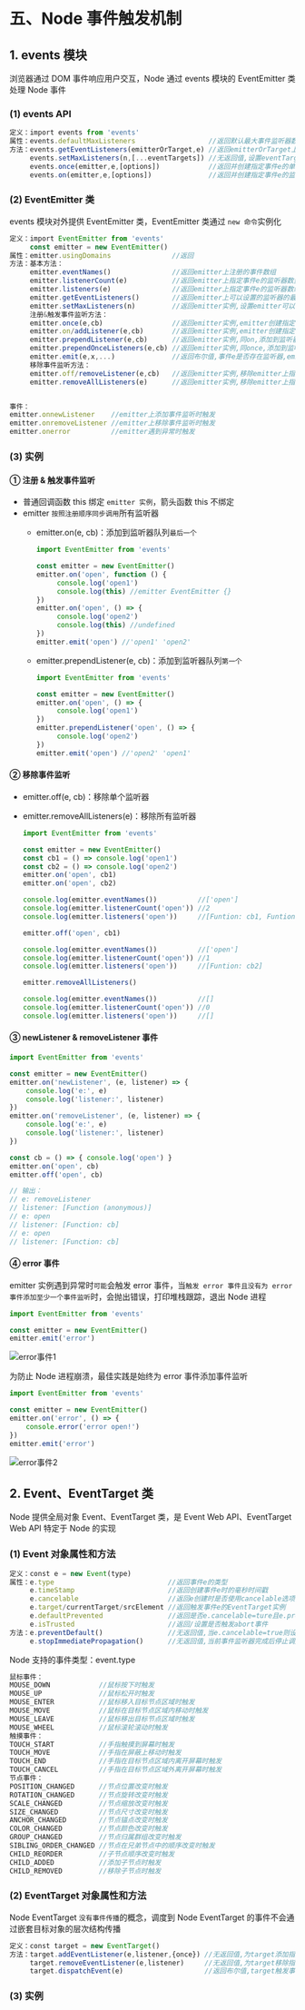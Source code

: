 # 五、Node 事件触发机制

## 1. events 模块

浏览器通过 DOM 事件响应用户交互，Node 通过 events 模块的 EventEmitter 类处理 Node 事件

### (1) events API

```js
定义：import events from 'events'
属性：events.defaultMaxListeners                  //返回默认最大事件监听器数量
方法：events.getEventListeners(emitterOrTarget,e) //返回emitterOrTarget上e事件的监听器数组副本
     events.setMaxListeners(n,[...eventTargets]) //无返回值,设置eventTargets的最大监听器数量为0
     events.once(emitter,e,[options])            //返回并创建指定事件e的单次监听器(触发一次后即移除)
     events.on(emitter,e,[options])              //返回并创建指定事件e的监听器
```

### (2) EventEmitter 类

events 模块对外提供 EventEmitter 类，EventEmitter 类通过 `new 命令`实例化

```js
定义：import EventEmitter from 'events'
     const emitter = new EventEmitter()
属性：emitter.usingDomains               //返回
方法：基本方法：
     emitter.eventNames()               //返回emitter上注册的事件数组
     emitter.listenerCount(e)           //返回emitter上指定事件e的监听器数量
     emitter.listeners(e)               //返回emitter上指定事件e的监听器数组
     emitter.getEventListeners()        //返回emitter上可以设置的监听器的最大数量(默认10)
     emitter.setMaxListeners(n)         //返回emitter实例,设置emitter可以设置的监听器的最大数量
     注册&触发事件监听方法：
     emitter.once(e,cb)                 //返回emitter实例,emitter创建指定事件e的单次监听器(触发一次后即移除)
     emitter.on/addListener(e,cb)       //返回emitter实例,emitter创建指定事件e的监听器
     emitter.prependListener(e,cb)      //返回emitter实例,同on,添加到监听器队列第一个
     emitter.prependOnceListeners(e,cb) //返回emitter实例,同once,添加到监听器队列第一个
     emitter.emit(e,x,...)              //返回布尔值,事件e是否存在监听器,emitter触发指定事件e并传入参数x,...
     移除事件监听方法：
     emitter.off/removeListener(e,cb)   //返回emitter实例,移除emitter上指定事件e的指定监听器
     emitter.removeAllListeners(e)      //返回emitter实例,移除emitter上指定事件e的所有监听器


事件：
emitter.onnewListener    //emitter上添加事件监听时触发
emitter.onremoveListener //emitter上移除事件监听时触发
emitter.onerror          //emitter遇到异常时触发
```

### (3) 实例

#### ① 注册 & 触发事件监听

* 普通回调函数 this 绑定 `emitter 实例`，箭头函数 this 不绑定
* emitter `按照注册顺序同步调用`所有监听器
  * emitter.on(e, cb)：添加到监听器队列`最后一个`

     ```js
     import EventEmitter from 'events'

     const emitter = new EventEmitter()
     emitter.on('open', function () {
          console.log('open1')
          console.log(this) //emitter EventEmitter {}
     })
     emitter.on('open', () => {
          console.log('open2')
          console.log(this) //undefined
     })
     emitter.emit('open') //'open1' 'open2'
     ```

  * emitter.prependListener(e, cb)：添加到监听器队列`第一个`

     ```js
     import EventEmitter from 'events'

     const emitter = new EventEmitter()
     emitter.on('open', () => {
          console.log('open1')
     })
     emitter.prependListener('open', () => {
          console.log('open2')
     })
     emitter.emit('open') //'open2' 'open1'
     ```

#### ② 移除事件监听

* emitter.off(e, cb)：移除单个监听器
* emitter.removeAllListeners(e)：移除所有监听器

     ```js
     import EventEmitter from 'events'

     const emitter = new EventEmitter()
     const cb1 = () => console.log('open1')
     const cb2 = () => console.log('open2')
     emitter.on('open', cb1)
     emitter.on('open', cb2)

     console.log(emitter.eventNames())          //['open']
     console.log(emitter.listenerCount('open')) //2
     console.log(emitter.listeners('open'))     //[Funtion: cb1, Funtion: cb2]

     emitter.off('open', cb1)

     console.log(emitter.eventNames())          //['open']
     console.log(emitter.listenerCount('open')) //1
     console.log(emitter.listeners('open'))     //[Funtion: cb2]

     emitter.removeAllListeners()

     console.log(emitter.eventNames())          //[]
     console.log(emitter.listenerCount('open')) //0
     console.log(emitter.listeners('open'))     //[]
     ```

#### ③ newListener & removeListener 事件

```js
import EventEmitter from 'events'

const emitter = new EventEmitter()
emitter.on('newListener', (e, listener) => {
    console.log('e:', e)              
    console.log('listener:', listener) 
})
emitter.on('removeListener', (e, listener) => {
    console.log('e:', e)             
    console.log('listener:', listener) 
})

const cb = () => { console.log('open') }
emitter.on('open', cb)
emitter.off('open', cb)

// 输出：
// e: removeListener
// listener: [Function (anonymous)]
// e: open
// listener: [Function: cb]
// e: open
// listener: [Function: cb]
```

#### ④ error 事件

emitter 实例遇到异常时`可能`会触发 error 事件，当`触发 error 事件且没有为 error 事件添加至少一个事件监听`时，会抛出错误，打印堆栈跟踪，退出 Node 进程

```js
import EventEmitter from 'events'

const emitter = new EventEmitter()
emitter.emit('error')
```

![error事件1](https://github.com/yuyuyuzhang/Blog/blob/master/images/%E5%90%8E%E7%AB%AF%E6%9C%8D%E5%8A%A1%E5%BC%80%E5%8F%91/Node/error%E4%BA%8B%E4%BB%B61.png)

为防止 Node 进程崩溃，最佳实践是始终为 error 事件添加事件监听

```js
import EventEmitter from 'events'

const emitter = new EventEmitter()
emitter.on('error', () => {
    console.error('error open!')
})
emitter.emit('error')
```

![error事件2](https://github.com/yuyuyuzhang/Blog/blob/master/images/%E5%90%8E%E7%AB%AF%E6%9C%8D%E5%8A%A1%E5%BC%80%E5%8F%91/Node/error%E4%BA%8B%E4%BB%B62.png)

## 2. Event、EventTarget 类

Node 提供全局对象 Event、EventTarget 类，是 Event Web API、EventTarget Web API 特定于 Node 的实现

### (1) Event 对象属性和方法

```js
定义：const e = new Event(type)
属性：e.type                            //返回事件e的类型
     e.timeStamp                       //返回创建事件e时的毫秒时间戳
     e.cancelable                      //返回e创建时是否使用cancelable选项
     e.target/currentTarget/srcElement //返回触发事件e的EventTarget实例
     e.defaultPrevented                //返回是否e.cancelable=ture且e.preventDefault()被调用
     e.isTrusted                       //返回/设置是否触发abort事件
方法：e.preventDefault()                //无返回值,当e.cancelable=true则设置e.defaultPrevented=true
     e.stopImmediatePropagation()      //无返回值,当前事件监听器完成后停止调用
```

Node 支持的事件类型：event.type

```js
鼠标事件：
MOUSE_DOWN            //鼠标按下时触发
MOUSE_UP              //鼠标松开时触发
MOUSE_ENTER           //鼠标移入目标节点区域时触发
MOUSE_MOVE            //鼠标在目标节点区域内移动时触发
MOUSE_LEAVE           //鼠标移出目标节点区域时触发
MOUSE_WHEEL           //鼠标滚轮滚动时触发
触摸事件：
TOUCH_START           //手指触摸到屏幕时触发
TOUCH_MOVE            //手指在屏蔽上移动时触发
TOUCH_END             //手指在目标节点区域内离开屏幕时触发
TOUCH_CANCEL          //手指在目标节点区域外离开屏幕时触发
节点事件：
POSITION_CHANGED      //节点位置改变时触发
ROTATION_CHANGED      //节点旋转改变时触发
SCALE_CHANGED         //节点缩放改变时触发
SIZE_CHANGED          //节点尺寸改变时触发
ANCHOR_CHANGED        //节点锚点改变时触发
COLOR_CHANGED         //节点颜色改变时触发
GROUP_CHANGED         //节点归属群组改变时触发
SIBLING_ORDER_CHANGED //节点在兄弟节点中的顺序改变时触发
CHILD_REORDER         //子节点顺序改变时触发
CHILD_ADDED           //添加子节点时触发
CHILD_REMOVED         //移除子节点时触发
```

### (2) EventTarget 对象属性和方法

Node EventTarget `没有事件传播`的概念，调度到 Node EventTarget 的事件不会通过嵌套目标对象的层次结构传播

```js
定义：const target = new EventTarget()
方法：target.addEventListener(e,listener,{once}) //无返回值,为target添加指定事件e的监听器listener
     target.removeEventListener(e,listener)     //无返回值,为target移除指定事件e的监听器listener
     target.dispatchEvent(e)                    //返回布尔值,target触发事件e,按照注册顺序同步调用监听器
```

### (3) 实例

```js

```
